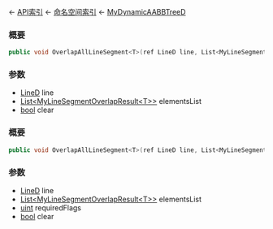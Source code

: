 ← [API索引](Api-Index) ← [命名空间索引](Namespace-Index) ← [MyDynamicAABBTreeD](VRageMath.MyDynamicAABBTreeD)

### 概要

```csharp
public void OverlapAllLineSegment<T>(ref LineD line, List<MyLineSegmentOverlapResult<T>> elementsList, bool clear = default)
```

### 参数

* [LineD](VRageMath.LineD) line
* [List&lt;MyLineSegmentOverlapResult&lt;T&gt;&gt;](https://docs.microsoft.com/en-us/dotnet/api/System.Collections.Generic.List-1?view=netframework-4.6) elementsList
* [bool](https://docs.microsoft.com/en-us/dotnet/api/System.Boolean?view=netframework-4.6) clear
### 概要

```csharp
public void OverlapAllLineSegment<T>(ref LineD line, List<MyLineSegmentOverlapResult<T>> elementsList, uint requiredFlags, bool clear = default)
```

### 参数

* [LineD](VRageMath.LineD) line
* [List&lt;MyLineSegmentOverlapResult&lt;T&gt;&gt;](https://docs.microsoft.com/en-us/dotnet/api/System.Collections.Generic.List-1?view=netframework-4.6) elementsList
* [uint](https://docs.microsoft.com/en-us/dotnet/api/System.UInt32?view=netframework-4.6) requiredFlags
* [bool](https://docs.microsoft.com/en-us/dotnet/api/System.Boolean?view=netframework-4.6) clear
